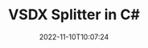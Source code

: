 ---
############################# Static ############################
layout: "auto-gen-merger"
date: 2022-11-10T10:07:24
draft: false
otherformats: dot dotm dotx epub html mht mhtml odp ods odt one otp ott pdf pps ppsx

############################# Head ############################
head_title: "A(z) VSDX felosztása több fájlra a C# programban"
head_description: "Egyetlen VSDX fájl felosztása több fájlra oldalszámok, oldalintervallumok, páros vagy páratlan oldalak alapján a dokumentumok egyesítése API segítségével."

############################# Header ############################
title: "VSDX Splitter in C#"
description: "Oszd fel az VSDX elemet néhány soros .NET kóddal."
bg_image: "https://cms.admin.containerize.com/templates/aspose/App_Themes/V3/images/bg/header1.png"
bg_overlay: false
button:
    enable: true
    icon: "fas fa-arrow-down"
    label: "Ingyenes próbaverzió letöltése"
    link: "https://downloads.groupdocs.com/merger/net"

############################# SubMenu ############################
submenu:
    enable: true

    left:
        img_alt: "GroupDocs.Merger for .NET"
        image: "https://cms.admin.containerize.com/templates/groupdocs/images/product-logos/90x90-noborder/groupdocs-merger-net.png"
        product: "GroupDocs.Merger"
        platform: ".NET"

    middle:
        button:

            # button loop
            - link: "https://apireference.groupdocs.com/merger/net"
              text: "API-referencia"

            # button loop
            - link: "https://github.com/groupdocs-merger"
              text: "Kódpéldák"

            # button loop
            - link: "https://products.groupdocs.app/merger/family"
              text: "Élő demók"

            # button loop
            - link: "https://purchase.groupdocs.com/pricing/merger/net"
              text: "Árazás"

    right:
        link_download: "https://downloads.groupdocs.com/merger"
        link_learn: "https://docs.groupdocs.com/merger/net"
        link_buy: "https://purchase.groupdocs.com"

############################# About ############################
about:
    enable: true
    title: "A GroupDocs.Merger for .NET API-ról"
    content: |
        A [GroupDocs.Merger for .NET](/hu/merger/net/) könyvtár egyszerű megoldást kínál számos dokumentumformátum biztonságos egyesítésére és felosztására, beleértve a PDF, Microsoft Office (Word, Excel, PowerPoint, OneNote), OpenDocument, HTML, képek és sok más a .NET alkalmazásokon belül. A kód néhány sorának hozzáadásával számos dokumentumműveletet hajthat végre, például mozgathatja, eltávolíthatja, elforgathatja, cserélheti, kivonhatja vagy módosíthatja az oldalak tájolását a dokumentumokon belül. A dokumentumok egyesítési API támogatja a dokumentumoldalak előnézetének képként történő megtekintését is a dokumentum szerkezetének, formázásának és tartalmának elemzéséhez.
        
        A GroupDocs.Merger API megfelelő választás olyan vállalati megoldásokhoz, amelyek fájlfelosztási funkciókat igényelnek. Ezek az API-k jól támogatottak minden nagyobb operációs rendszeren és platformon, beleértve a .NET Framework, .NET Standard, .NET Core, Mono-t is.

############################# Steps ############################
steps:
    enable: true
    title_left: "VSDX fájloldal felosztása a következőben: .NET"
    content_left: |
        A [GroupDocs.Merger for .NET](/hu/merger/net/) megkönnyíti a C# fejlesztői számára, hogy egyetlen VSDX fájlt több eredményfájlra osszanak fel egy néhány egyszerű lépés.
        
        * A **SplitOptions** inicializálása a kimeneti fájlok elérési út formátumával.
        * Hozzon létre új példányt az **Merger**-ból, és adja meg a forrásdokumentum elérési útját konstruktor paraméterként.
        * Hívja a **Split** parancsot, és adja át a **SplitOptions** objektumot az eredményül kapott dokumentumok mentéséhez.

    title_right: "rendszerkövetelmények"
    content_right: |
        A GroupDocs.Merger for .NET API-k minden nagyobb platformon és operációs rendszeren támogatottak. Mielőtt végrehajtaná az alábbi kódot, győződjön meg arról, hogy a következő előfeltételek telepítve vannak a rendszeren.

        * Operációs rendszerek: Microsoft Windows, Linux, MacOS
        * Fejlesztési környezetek: Visual Studio, Xamarin, MonoDevelop
        * Keretrendszerek: .NET Framework, .NET Standard, .NET Core, Mono
        * Töltse le a(z) GroupDocs.Merger for .NET legújabb verzióját innen: [NuGet](https://www.nuget.org/packages/groupdocs.merger)
         
    code: |
     {{% merger/additional-styles %}}
     {{< merger/code-merger title="VSDX fájlok felosztása a C# példakóddal">}}

        ```csharp    
        // Az VSDX fájl felosztása a GroupDocs.Merger API segítségével
        string filePath = "input.vsdx";
        string filePathOut = "output.vsdx";

        // Inicializálja a SplitOptions osztályt a kimeneti fájlok elérési út formátumával
        SplitOptions splitOptions = new SplitOptions(filePathOut, new int[] { 3, 6, 8 });

        // Példányos egyesülés a bemeneti VSDX dokumentummal
        using (Merger merger = new Merger(filePath))
          {
            // Hívja a Split metódust, és adja át a SplitOptions objektumot az eredményül kapott dokumentumok mentéséhez
            merger.Split(splitOptions);
          }
        ```
     {{< /merger/code-merger >}}

############################# Demos ############################
demos:
    enable: true
    title: "Élő bemutatók – Split VSDX fájl online"
    content: |
       Ossza meg az VSDX fájlt most a [GroupDocs.Merger Live Demos](https://products.groupdocs.app/splitter/vsdx) webhely meglátogatásával.
       Az élő demónak a következő előnyei vannak.
        
############################# About Formats ############################
about_formats:
    enable: true

############################# More Formats ############################
more_formats:
    enable: true
    title: "Fájl felosztása más formátumokból"
    content: |
        A .NET dokumentálja az összevonási és felosztási API-t fájlformátumokhoz és képekhez. Osszon fel néhány népszerű fájlformátumot az alábbiak szerint.

############################# Back to top ###############################
back_to_top:
    enable: true
---